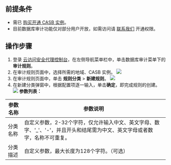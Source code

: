 ## 前提条件
- 需已 [购买开通 CASB 实例](https://cloud.tencent.com/document/product/1303/53298)。
- 目前数据库审计功能仅对部分用户开放，如需访问请 [联系我们](https://cloud.tencent.com/online-service) 开通权限。

## 操作步骤
1. 登录 [云访问安全代理控制台](https://console.cloud.tencent.com/casb)，在左侧导航菜单栏中，单击数据库审计菜单下的**审计规则**。
2. 在审计规则页面中，选择所需的地域、CASB 实例。
![](https://qcloudimg.tencent-cloud.cn/raw/b3d236ae1f07aff897829379d5a73fa0.png)
3. 在审计规则页面中，单击 **规则分类** > **新建规则**。
![](https://qcloudimg.tencent-cloud.cn/raw/32a2f45f85bc5096c18586c0cb8bc4c0.png)
4. 在新建分类弹窗中，根据配置项逐一输入，单击**确定**，即完成规则的创建。
![](https://qcloudimg.tencent-cloud.cn/raw/dc61836a13f58ae2f87ac13379dab51c.png)
**参数列表：**
<table>
<thead>
<tr>
<th>参数名称</th>
<th>参数说明</th>
</tr>
</thead>
<tbody><tr>
<td>分类名称</td>
<td>自定义参数，2-32个字符，仅允许输入中文、英文字母、数字、'_'、'-'，并且开头和结尾需为中文、英文字母或者数字，名称不可重复。</td>
</tr>
<tr>
<td>分类描述</td>
<td>自定义参数，最大长度为128个字符。（可选）</td>
</tr>
</tbody></table>
